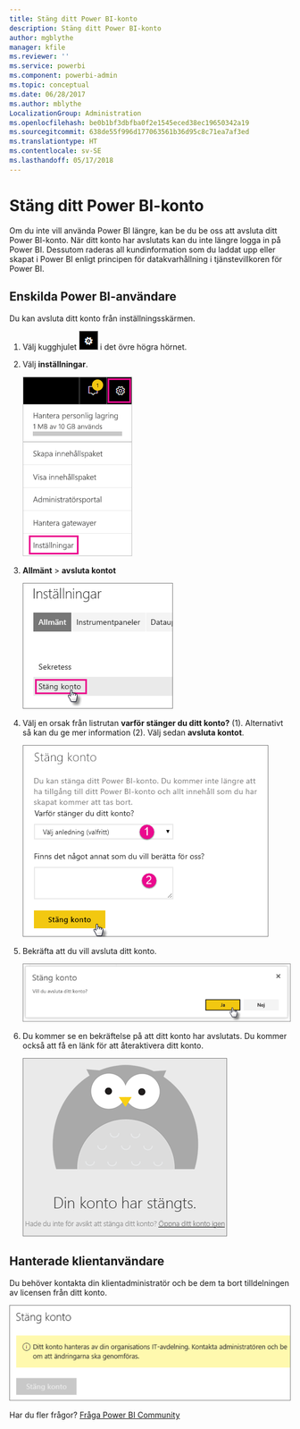 ```yaml
---
title: Stäng ditt Power BI-konto
description: Stäng ditt Power BI-konto
author: mgblythe
manager: kfile
ms.reviewer: ''
ms.service: powerbi
ms.component: powerbi-admin
ms.topic: conceptual
ms.date: 06/28/2017
ms.author: mblythe
LocalizationGroup: Administration
ms.openlocfilehash: be0b1bf3dbfba0f2e1545eced38ec19650342a19
ms.sourcegitcommit: 638de55f996d177063561b36d95c8c71ea7af3ed
ms.translationtype: HT
ms.contentlocale: sv-SE
ms.lasthandoff: 05/17/2018
---
```

# <a name="closing-your-power-bi-account"></a>Stäng ditt Power BI-konto
Om du inte vill använda Power BI längre, kan be du be oss att avsluta ditt Power BI-konto.  När ditt konto har avslutats kan du inte längre logga in på Power BI.  Dessutom raderas all kundinformation som du laddat upp eller skapat i Power BI enligt principen för datakvarhållning i tjänstevillkoren för Power BI.

## <a name="individual-power-bi-users"></a>Enskilda Power BI-användare
Du kan avsluta ditt konto från inställningsskärmen.

1. Välj kugghjulet ![](media/service-admin-closing-your-account/gear.png) i det övre högra hörnet.
2. Välj **inställningar**.
   
    ![](media/service-admin-closing-your-account/closeaccount-settings.png)
3. **Allmänt** > **avsluta kontot**
   
    ![](media/service-admin-closing-your-account/closeaccount-settings2.png)
4. Välj en orsak från listrutan **varför stänger du ditt konto?** (1).  Alternativt så kan du ge mer information (2). Välj sedan **avsluta kontot**.
   
    ![](media/service-admin-closing-your-account/closeaccount-settings3.png)
5. Bekräfta att du vill avsluta ditt konto.
   
    ![](media/service-admin-closing-your-account/closeaccount-settings4.png)
6. Du kommer se en bekräftelse på att ditt konto har avslutats. Du kommer också att få en länk för att återaktivera ditt konto.
   
    ![](media/service-admin-closing-your-account/closeaccount-settings5.png)

## <a name="managed-tenant-users"></a>Hanterade klientanvändare
Du behöver kontakta din klientadministratör och be dem ta bort tilldelningen av licensen från ditt konto.

![](media/service-admin-closing-your-account/closeaccountmanaged.png)

Har du fler frågor? [Fråga Power BI Community](http://community.powerbi.com/)

